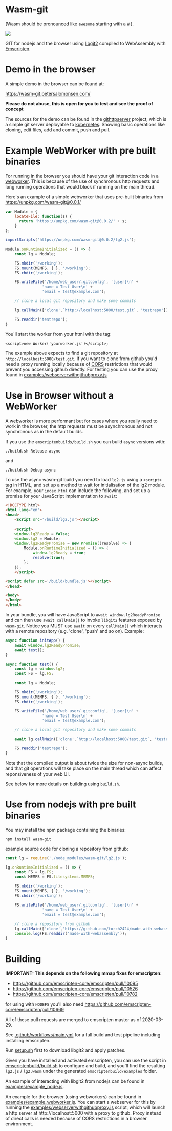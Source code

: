 Wasm-git
========
(Wasm should be pronounced like `awesome` starting with a `W` ).

![](https://travis-ci.com/petersalomonsen/wasm-git.svg?branch=master)

GIT for nodejs and the browser using [libgit2](https://libgit2.org/) compiled to WebAssembly with [Emscripten](https://emscripten.org).

# Demo in the browser

A simple demo in the browser can be found at:

https://wasm-git.petersalomonsen.com/

**Please do not abuse, this is open for you to test and see the proof of concept**

The sources for the demo can be found in the [githttpserver](https://github.com/petersalomonsen/githttpserver) project, which is a simple git server deployable to [kubernetes](https://github.com/kubernetes/kubernetes). Showing basic operations like cloning, edit files, add and commit, push and pull.

# Example WebWorker with pre built binaries

For running in the browser you should have your git interaction code in a [webworker](https://developer.mozilla.org/en-US/docs/Web/API/Web_Workers_API/Using_web_workers). This is because of the use of synchronous http requests and long running operations that would block if running on the main thread.

Here's an example of a simple webworker that uses pre-built binaries from https://unpkg.com/wasm-git@0.0.1/

```js
var Module = {
    locateFile: function(s) {
      return 'https://unpkg.com/wasm-git@0.0.2/' + s;
    }
};

importScripts('https://unpkg.com/wasm-git@0.0.2/lg2.js');

Module.onRuntimeInitialized = () => {
    const lg = Module;

    FS.mkdir('/working');
    FS.mount(MEMFS, { }, '/working');
    FS.chdir('/working');    

    FS.writeFile('/home/web_user/.gitconfig', '[user]\n' +
                'name = Test User\n' +
                'email = test@example.com');

    // clone a local git repository and make some commits

    lg.callMain(['clone',`http://localhost:5000/test.git`, 'testrepo']);

    FS.readdir('testrepo');
}
```

You'll start the worker from your html with the tag:

`<script>new Worker('yourworker.js')</script>;`

The example above expects to find a git repository at `http://localhost:5000/test.git`. If you want to clone from github you'd need a proxy running locally because of [CORS](https://developer.mozilla.org/en-US/docs/Web/HTTP/CORS) restrictions that would prevent you
accessing github directly. For testing you can use the proxy found in [examples/webserverwithgithubproxy.js](examples/webserverwithgithubproxy.js)

# Use in Browser without a WebWorker
A webworker is more performant but for cases where you really need to work in the browser, the http requests must be asynchronous and not synchronous as in the default builds.

If you use the `emscriptenbuilds/build.sh` you can build `async` versions with:
```
./build.sh Release-async
```
and
```
./build.sh Debug-async
```
To use the async wasm-git build you need to load `lg2.js` using a `<script>` tag in HTML, and set up a method to wait for initialisation of the lg2 module. For example, your `index.html` can include the following, and set up a promise for your JavaScript implementation to `await`:
```html
<!DOCTYPE html>
<html lang="en">
<head>
	<script src='/build/lg2.js'></script>
  
	<script>
	window.lg2Ready = false;
	window.lg2 = Module;
	window.lg2ReadyPromise = new Promise((resolve) => {
		Module.onRuntimeInitialized = () => {
			window.lg2Ready = true;
			resolve(true);
		};
	});
	</script>

<script defer src='/build/bundle.js'></script>
</head>

<body>
</body>
</html>
```
In your bundle, you will have JavaScript to `await window.lg2ReadyPromise` and can then use `await callMain()` to invoke `libgit2` features exposed by `wasm-git`. Notice you MUST use `await` on every `callMain()` which interacts with a remote repository (e.g. 'clone', 'push' and so on). Example:
```javascript
async function initApp() {
	await window.lg2ReadyPromise;
	await test();
}

async function test() {
	const lg = window.lg2;
    const FS = lg.FS;

    const lg = Module;

    FS.mkdir('/working');
    FS.mount(MEMFS, { }, '/working');
    FS.chdir('/working');    

    FS.writeFile('/home/web_user/.gitconfig', '[user]\n' +
                'name = Test User\n' +
                'email = test@example.com');

    // clone a local git repository and make some commits

    await lg.callMain(['clone',`http://localhost:5000/test.git`, 'testrepo']);

    FS.readdir('testrepo');
}

```

Note that the compiled output is about twice the size for non-async builds, and that git operations will take place on the main thread which can affect reponsiveness of your web UI.

See below for more details on building using `build.sh`.
# Use from nodejs with pre built binaries

You may install the npm package containing the binaries:

`npm install wasm-git`

example source code for cloning a repository from github:

```js
const lg = require('./node_modules/wasm-git/lg2.js');

lg.onRuntimeInitialized = () => {
    const FS = lg.FS;
    const MEMFS = FS.filesystems.MEMFS;

    FS.mkdir('/working');
    FS.mount(MEMFS, { }, '/working');
    FS.chdir('/working');    

    FS.writeFile('/home/web_user/.gitconfig', '[user]\n' +
                'name = Test User\n' +
                'email = test@example.com');
    
    // clone a repository from github
    lg.callMain(['clone','https://github.com/torch2424/made-with-webassembly.git', 'made-with-webassembly']);
    console.log(FS.readdir('made-with-webassembly'));
}
```

# Building

**IMPORTANT: This depends on the following mmap fixes for emscripten:**

- https://github.com/emscripten-core/emscripten/pull/10095
- https://github.com/emscripten-core/emscripten/pull/10526
- https://github.com/emscripten-core/emscripten/pull/10782

for using with `NODEFS` you'll also need https://github.com/emscripten-core/emscripten/pull/10669

All of these pull requests are merged to emscripten master as of 2020-03-29.

See [.github/workflows/main.yml](./.github/workflows/main.yml) for a full build and test pipeline including installing emscripten.

Run [setup.sh](setup.sh) first to download libgit2 and apply patches.

Given you have installed and activated emscripten, you can use the script in [emscriptenbuild/build.sh](emscriptenbuild/build.sh) to configure and build, and you'll find the resulting `lg2.js` / `lg2.wasm` under the generated `emscriptenbuild/examples` folder.

An example of interacting with libgit2 from nodejs can be found in [examples/example_node.js](examples/example_node.js).

An example for the browser (using webworkers) can be found in [examples/example_webworker.js](examples/example_webworker.js). You can start a webserver for this by running the [examples/webserverwithgithubproxy.js](examples/webserverwithgithubproxy.js) script, which will launch a http server at http://localhost:5000 with a proxy to github. Proxy instead of direct calls is needed because of CORS restrictions in a browser environment.
